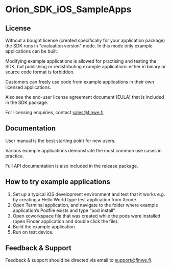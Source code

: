 # Orion_SDK_iOS_SampleApps

License
-------

Without a bought license (created specifically for your application package)
the SDK runs in "evaluation version" mode. In this mode only example 
applications can be built.

Modifying example applications is allowed for practising and testing the
SDK, but publishing or redistributing example applications either in
binary or source code format is forbidden.

Customers can freely use code from example applications in their own 
licensed applications.

Also see the end-user license agreement document (EULA) that is included
in the SDK package.

For licensing enquiries, contact sales@finwe.fi

Documentation
-------------

User manual is the best starting point for new users.

Various example applications demonstrate the most common use cases
in practice.

Full API documentation is also included in the release package.
	  
How to try example applications
-------------------------------

1. Set up a typical iOS development environment and test that it works
   e.g. by creating a Hello World type test application from Xcode.
2. Open Terminal application, and navigate to the folder where example
   application’s Podfile exists and type “pod install”.
3. Open xcworkspace file that was created while the pods were installed
   (open Finder application and double click the file).
4. Build the example application.
5. Run on test device.

Feedback & Support
------------------

Feedback & support should be directed via email to support@finwe.fi.
